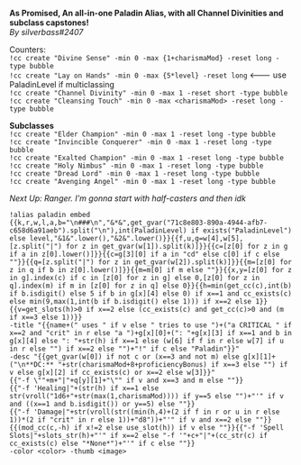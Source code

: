 **As Promised, An all-in-one Paladin Alias, with all Channel Divinities and subclass capstones!**  
*By silverbass#2407*  
  
Counters:  
`!cc create "Divine Sense" -min 0 -max {1+charismaMod} -reset long -type bubble`  
`!cc create "Lay on Hands" -min 0 -max {5*level} -reset long` <--- use PaladinLevel if multiclassing  
`!cc create "Channel Divinity" -min 0 -max 1 -reset short -type bubble`  
`!cc create "Cleansing Touch" -min 0 -max <charismaMod> -reset long -type bubble`  
  
**Subclasses**  
`!cc create "Elder Champion" -min 0 -max 1 -reset long -type bubble`  
`!cc create "Invincible Conquerer" -min 0 -max 1 -reset long -type bubble`  
`!cc create "Exalted Champion" -min 0 -max 1 -reset long -type bubble`  
`!cc create "Holy Nimbus" -min 0 -max 1 -reset long -type bubble`  
`!cc create "Dread Lord" -min 0 -max 1 -reset long -type bubble`  
`!cc create "Avenging Angel" -min 0 -max 1 -reset long -type bubble`  
  
*Next Up: Ranger. I'm gonna start with half-casters and then idk*  
```  
!alias paladin embed   
{{k,r,w,l,a,b="\n###\n","&*&",get_gvar("71c8e803-890a-4944-afb7-c658d6a91aeb").split("\n"),int(PaladinLevel) if exists("PaladinLevel") else level,"&1&".lower(),"&2&".lower()}}{{f,u,g=w[4],w[5],[z.split("|") for z in get_gvar(w[1]).split(k)]}}{{c=[z[0] for z in g if a in z[0].lower()]}}{{c=g[3][0] if a in "cd" else c[0] if c else ""}}{{q=[z.split("|") for z in get_gvar(w[2]).split(k)]}}{{m=[z[0] for z in q if b in z[0].lower()]}}{{m=m[0] if m else ""}}{{x,y=[z[0] for z in g].index(c) if c in [z[0] for z in g] else 0,[z[0] for z in q].index(m) if m in [z[0] for z in q] else 0}}{{h=min(get_cc(c),int(b) if b.isdigit() else 5 if b in g[x][4] else 0) if x==1 and cc_exists(c) else min(9,max(1,int(b if b.isdigit() else 1))) if x==2 else 1}}{{v=get_slots(h)>0 if x==2 else (cc_exists(c) and get_cc(c)>0 and (m if x==3 else 1))}}  
-title "{{name+(" uses " if v else " tries to use ")+("a CRITICAL " if x==2 and "crit" in r else "a ")+g[x][0]+(": "+g[x][3] if x==1 and b in g[x][4] else ": "+str(h) if x==1 else (w[6] if f in r else w[7] if u in r else "") if x==2 else "")+"!" if c else "Paladin"}}"  
-desc "{{get_gvar(w[0]) if not c or (x==3 and not m) else g[x][1]+("\n**DC:** "+str(charismaMod+8+proficiencyBonus) if x==3 else "") if v else g[x][2] if cc_exists(c) or x==2 else w[3]}}"  
{{"-f \""+m+"|"+q[y][1]+"\"" if v and x==3 and m else ""}}  
{{"-f 'Healing|"+(str(h) if x==1 else str(vroll("1d6+"+str(max(1,charismaMod)))) if y==5 else "")+"'" if v and ((x==1 and b.isdigit()) or y==5) else ""}}  
{{"-f 'Damage|"+str(vroll(str((min(h,4)+(2 if f in r or u in r else 1))*(2 if "crit" in r else 1))+"d8"))+"'" if v and x==2 else ""}}  
{{(mod_cc(c,-h) if x!=2 else use_slot(h)) if v else ""}}{{"-f 'Spell Slots|"+slots_str(h)+"'" if x==2 else "-f '"+c+"|"+(cc_str(c) if cc_exists(c) else "*None*")+"'" if c else ""}}  
-color <color> -thumb <image>  
```
